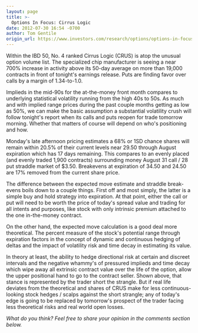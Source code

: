 ```yaml
---
layout: page
title: >-
  Options In Focus: Cirrus Logic
date: 2012-07-30 16:54 -0700
author: Tom Gentile
origin_url: https://www.investors.com/research/options/options-in-focus-cirrus-logic/
---
```






Within the IBD 50, No. 4 ranked Cirrus Logic (CRUS) is atop the unusual option volume list. The specialized chip manufacturer is seeing a near 700% increase in activity above its 50-day average on more than 19,000 contracts in front of tonight's earnings release. Puts are finding favor over calls by a margin of 1.34-to-1.0. 

  

Implieds in the mid-90s for the at-the-money front month compares to underlying statistical volatility running from the high 40s to 50s. As much and with implied range prices during the past couple months getting as low as 50%, we can make the basic assumption a substantial volatility crush will follow tonight's report when its calls and puts reopen for trade tomorrow morning. Whether that matters of course will depend on who's positioning and how. 

  

Monday's late afternoon pricing estimates a 68% or 1SD chance shares will remain within 20.5% of their current levels near 29.50 through August expiration which has 17 days remaining. This compares to an evenly placed (and evenly traded 1,900 contracts) surrounding money August 31 call / 28 put straddle market of $3.50. Breakevens at expiration of 34.50 and 24.50 are 17% removed from the current share price.

  

The difference between the expected move estimate and straddle break-evens boils down to a couple things. First off and most simply, the latter is a simple buy and hold strategy into expiration. At that point, either the call or put will need to be worth the price of today's spread value and trading for all intents and purposes, like stock with only intrinsic premium attached to the one in-the-money contract. 

  

On the other hand, the expected move calculation is a good deal more theoretical. The percent measure of the stock's potential range through expiration factors in the concept of dynamic and continuous hedging of deltas and the impact of volatility risk and time decay in estimating its value.

  

  

In theory at least, the ability to hedge directional risk at certain and discreet intervals and the negative whammy's of pressured implieds and time decay which wipe away all extrinsic contract value over the life of the option, allow the upper positional hand to go to the contract seller. Shown above, that stance is represented by the trader short the strangle. But if real life deviates from the theoretical and shares of CRUS make for less continuous-looking stock hedges / scalps against the short strangle; any of today's edge is going to be replaced by tomorrow's prospect of the trader facing less theoretical risks and real world open losses.

  

*What do you think? Feel free to share your opinion in the comments section below.*




